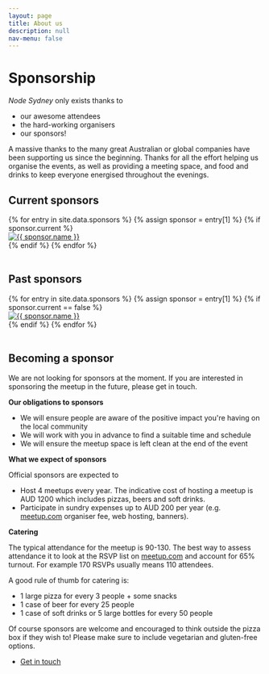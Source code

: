 ```yaml
---
layout: page
title: About us
description: null
nav-menu: false
---
```


<h1>Sponsorship</h1>

<em>Node Sydney</em> only exists thanks to

- our awesome attendees
- the hard-working organisers
- our sponsors!

A massive thanks to the many great Australian or global companies have been supporting us since the beginning.
Thanks for all the effort helping us organise the events, as well as providing a meeting space, and food and drinks to keep everyone energised throughout the evenings.

<h2>Current sponsors</h2>

<div class="row sponsors">
{% for entry in site.data.sponsors %}
  {% assign sponsor = entry[1] %}
  {% if sponsor.current %}
<div class="3u 4u(medium) 6u(small) 8u(xsmall)">
  <a href="{{ sponsor.website }}">
    <img src="{{ sponsor.logo }}" alt="{{ sponsor.name }}" />
  </a>
</div>
  {% endif %}
{% endfor %}
</div>

<br />

<h2>Past sponsors</h2>

<div class="row sponsors">
{% for entry in site.data.sponsors %}
  {% assign sponsor = entry[1] %}
  {% if sponsor.current == false %}
<div class="3u 4u(medium) 6u(small) 8u(xsmall)">
  <a href="{{ sponsor.website }}">
    <img src="{{ sponsor.logo }}" alt="{{ sponsor.name }}" />
  </a>
</div>
  {% endif %}
{% endfor %}
</div>

<br />

<h2>Becoming a sponsor</h2>

We are not looking for sponsors at the moment.
If you are interested in sponsoring the meetup in the future, please get in touch.

**Our obligations to sponsors**

- We will ensure people are aware of the positive impact you're having on the local community
- We will work with you in advance to find a suitable time and schedule
- We will ensure the meetup space is left clean at the end of the event

**What we expect of sponsors**

Official sponsors are expected to

- Host 4 meetups every year. The indicative cost of hosting a meetup is AUD 1200 which includes pizzas, beers and soft drinks.
- Participate in sundry expenses up to AUD 200 per year (e.g. [meetup.com](https://meetup.com) organiser fee, web hosting, banners).

**Catering**

The typical attendance for the meetup is 90-130. The best way to assess attendance it to look at the RSVP list on [meetup.com](https://www.meetup.com/node-sydney) and account for 65% turnout. For example 170 RSVPs usually means 110 attendees.

A good rule of thumb for catering is:

- 1 large pizza for every 3 people + some snacks
- 1 case of beer for every 25 people
- 1 case of soft drinks or 5 large bottles for every 50 people

Of course sponsors are welcome and encouraged to think outside the pizza box if they wish to!
Please make sure to include vegetarian and gluten-free options.

<ul class="actions">
  <li><a href="/pages/contact.html" class="button next">Get in touch</a></li>
</ul>
